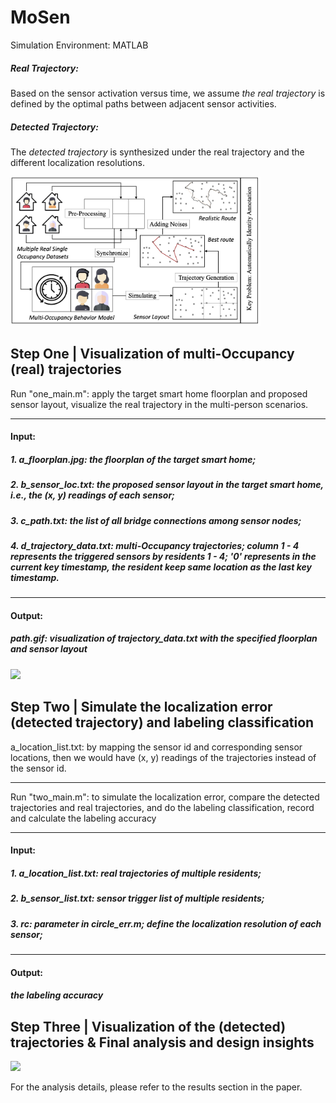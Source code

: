 # MoSen

Simulation Environment: MATLAB

##### Real Trajectory: 

Based on the sensor activation versus time, we assume *the real trajectory* is defined by the optimal paths between adjacent sensor activities. 

##### Detected Trajectory:

The *detected trajectory* is synthesized under the real trajectory and the different localization resolutions. 

<img src="architecture2.jpg" width="400"/>

## Step One | Visualization of multi-Occupancy (real) trajectories

Run "one_main.m": apply the target smart home floorplan and proposed sensor layout, visualize the real trajectory in the multi-person scenarios.

---

#### Input:
##### 1. a_floorplan.jpg: the floorplan of the target smart home;
##### 2. b_sensor_loc.txt: the proposed sensor layout in the target smart home, i.e., the (x, y) readings of each sensor;
##### 3. c_path.txt: the list of all bridge connections among sensor nodes;
##### 4. d_trajectory_data.txt: multi-Occupancy trajectories; column 1 - 4 represents the triggered sensors by residents 1 - 4; '0' represents in the current key timestamp, the resident keep same location as the last key timestamp.

-------

#### Output:
##### path.gif: visualization of trajectory_data.txt with the specified floorplan and sensor layout

<img src="path.gif" width="400"/>

## Step Two | Simulate the localization error (detected trajectory) and labeling classification

a_location_list.txt: by mapping the sensor id and corresponding sensor locations, then we would have (x, y) readings of the trajectories instead of the sensor id. 

---
Run "two_main.m": to simulate the localization error, compare the detected trajectories and real trajectories, and do the labeling classification, record and calculate the labeling accuracy

---

#### Input:
##### 1. a_location_list.txt: real trajectories of multiple residents;
##### 2. b_sensor_list.txt: sensor trigger list of multiple residents;
##### 3. rc: parameter in circle_err.m; define the localization resolution of each sensor;

-------

#### Output:
##### the labeling accuracy

## Step Three | Visualization of the (detected) trajectories & Final analysis and design insights

<img src="trajectory2.gif" width="400"/>

For the analysis details, please refer to the results section in the paper.
